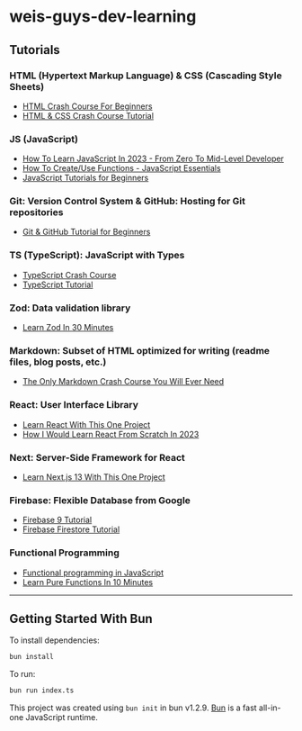 # weis-guys-dev-learning

## Tutorials

### HTML (Hypertext Markup Language) & CSS (Cascading Style Sheets)
- [HTML Crash Course For Beginners](https://www.youtube.com/watch?v=UB1O30fR-EE)
- [HTML & CSS Crash Course Tutorial](https://www.youtube.com/playlist?list=PL4cUxeGkcC9ivBf_eKCPIAYXWzLlPAm6G)

### JS (JavaScript)
- [How To Learn JavaScript In 2023 - From Zero To Mid-Level Developer](https://www.youtube.com/watch?v=7L2RLBmEJmE)
- [How To Create/Use Functions - JavaScript Essentials](https://www.youtube.com/watch?v=FOD408a0EzU)
- [JavaScript Tutorials for Beginners](https://www.youtube.com/playlist?list=PL4cUxeGkcC9i9Ae2D9Ee1RvylH38dKuET)

### Git: Version Control System & GitHub: Hosting for Git repositories
- [Git & GitHub Tutorial for Beginners](https://www.youtube.com/playlist?list=PL4cUxeGkcC9goXbgTDQ0n_4TBzOO0ocPR)

### TS (TypeScript): JavaScript with Types
- [TypeScript Crash Course](https://www.youtube.com/watch?v=BCg4U1FzODs)
- [TypeScript Tutorial](https://www.youtube.com/playlist?list=PL4cUxeGkcC9gUgr39Q_yD6v-bSyMwKPUI)

### Zod: Data validation library
- [Learn Zod In 30 Minutes](https://www.youtube.com/watch?v=L6BE-U3oy80)

### Markdown: Subset of HTML optimized for writing (readme files, blog posts, etc.)
- [The Only Markdown Crash Course You Will Ever Need](https://www.youtube.com/watch?v=_PPWWRV6gbA)

### React: User Interface Library
- [Learn React With This One Project](https://www.youtube.com/watch?v=Rh3tobg7hEo)
- [How I Would Learn React From Scratch In 2023](https://www.youtube.com/watch?v=a7YYJVGBy6A)

### Next: Server-Side Framework for React
- [Learn Next.js 13 With This One Project](https://www.youtube.com/watch?v=NgayZAuTgwM)

### Firebase: Flexible Database from Google
- [Firebase 9 Tutorial](https://www.youtube.com/playlist?list=PL4cUxeGkcC9jERUGvbudErNCeSZHWUVlb)
- [Firebase Firestore Tutorial](https://www.youtube.com/playlist?list=PL4cUxeGkcC9itfjle0ji1xOZ2cjRGY_WB)

### Functional Programming
- [Functional programming in JavaScript](https://www.youtube.com/playlist?list=PL0zVEGEvSaeEd9hlmCXrk5yUyqUag-n84)
- [Learn Pure Functions In 10 Minutes](https://www.youtube.com/watch?v=fYbhD_KMCOg)

---

## Getting Started With Bun

To install dependencies:

```bash
bun install
```

To run:

```bash
bun run index.ts
```

This project was created using `bun init` in bun v1.2.9. [Bun](https://bun.sh) is a fast all-in-one JavaScript runtime.